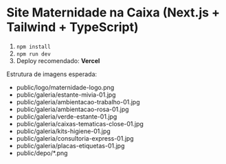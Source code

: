 # Site Maternidade na Caixa (Next.js + Tailwind + TypeScript)

1) `npm install`
2) `npm run dev`
3) Deploy recomendado: **Vercel**

Estrutura de imagens esperada:
- public/logo/maternidade-logo.png
- public/galeria/estante-mivia-01.jpg
- public/galeria/ambientacao-trabalho-01.jpg
- public/galeria/ambientacao-rosa-01.jpg
- public/galeria/verde-estante-01.jpg
- public/galeria/caixas-tematicas-close-01.jpg
- public/galeria/kits-higiene-01.jpg
- public/galeria/consultoria-express-01.jpg
- public/galeria/placas-etiquetas-01.jpg
- public/depo/*.png
